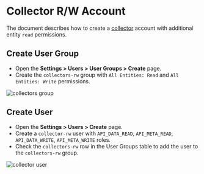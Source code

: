 # Collector R/W Account

The document describes how to create a [collector](collector-account.md) account with additional entity `read` permissions.

## Create User Group

* Open the **Settings > Users > User Groups > Create** page.
* Create the `collectors-rw` group with `All Entities: Read` and `All Entities: Write` permissions.

![collectors group](./images/collectors-rw-permissions.png)

## Create User

* Open the **Settings > Users > Create** page.
* Create a `collector-rw` user with `API_DATA_READ`, `API_META_READ`, `API_DATA_WRITE`, `API_META_WRITE` roles.
* Check the `collectors-rw` row in the User Groups table to add the user to the `collectors-rw` group.

![collector user](./images/collector-rw-roles.png)

